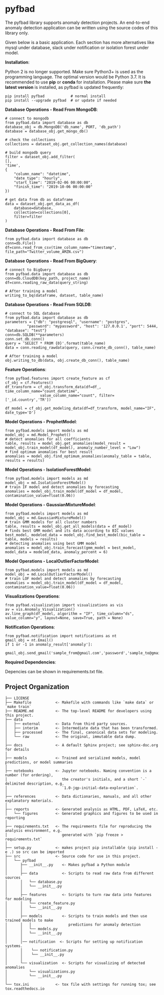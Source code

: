 pyfbad
==============================

The pyfbad library supports anomaly detection projects. An end-to-end anomaly detection application can be written using the source codes of this library only.

Given below is a basic application. Each section has more alternatives like mysql under database, slack under notification or isolation forest under model.

**Installation**:

Python 2 is no longer supported. Make sure Python3+ is used as the programming language. The optimal version would be Python 3.7. It is recommended to use **pip** or **conda** for installation. Please make sure
**the latest version** is installed, as pyfbad is updated frequently:

    pip install pyfbad            # normal install
    pip install --upgrade pyfbad  # or update if needed

**Database Operations - Read From MongoDB**:

    # connect to mongodb
    from pyfbad.data import database as db
    database_obj = db.MongoDB('db_name', PORT, 'db_path')
    database = database_obj.get_mongo_db()

    # check the collections
    collections = dataset_obj.get_collection_names(database)

    # build mongodb query
    filter = dataset_obj.add_filter(
    [],
    'time',
    {
        "column_name": "datetime",
        "date_type": "hourly",
        "start_time": "2019-02-06 00:00:00",
        "finish_time": "2019-10-06 00:00:00"
    })

    # get data from db as dataframe
    data = dataset_obj.get_data_as_df(
        database=database,
        collection=collections[0],
        filter=filter
    )
**Database Operations - Read From File**:

    from pyfbad.data import database as db
    conn=db.File()
    df=conn.read_from_csv(time_column_name="timestamp", file_path="Twitter_volume_AMZN.csv")

**Database Operations - Read From BigQuery**:

    # connect to BigQuery
    from pyfbad.data import database as db
    conn=db.CloudDB(key_path, project_name)
    df=conn.reading_raw_data(query_string)

    # After training a model
    writing_to_bq(dataframe, dataset, table_name)

**Database Operations - Read From SQLDB**:

    # connect to SQL database
    from pyfbad.data import database as db
    parameters = {"db": "postgresql", "username": "postgres",
              "password": "mypassword", "host": '127.0.0.1', "port": 5444, "database": "test"}
    conn=db.SQLDB(**parameters)
    conn.set_db_conn()
    query = 'SELECT * FROM {0}'.format(table_name)
    data = conn.reading_rawdata(query, conn.create_db_conn(), table_name)

    # After training a model
    obj.writing_to_db(data, obj.create_db_conn(), table_name)

**Feature Operations**:

    from pyfbad.features import create_feature as cf
    cf_obj = cf.Features()
    df_transform = cf_obj.transform_data(df=df_, time_column_name="count_datetime", 
                    value_column_name="count", filter=['_id.country','TR'])

    df_model = cf_obj.get_modeling_data(df=df_transform, model_name="IF", date_type='D')

**Model Operations - ProphetModel**:

    from pyfbad.models import models as md
    model_obj = md.Model_Prophet()
    # detect anomalies for all coefficients
    table, results = model_obj.get_anomalies(model_result = model_obj.train_model(df_model), anomaly_number_level = "Low")
    # find optimum anomalies for best result
    anomalies = model_obj.find_optimum_anomalies(anomaly_table = table, results = results)

**Model Operations - IsolationForestModel**:

    from pyfbad.models import models as md
    model_obj = md.IsolationForestModel()
    # train IF model and detect anomalies by forecasting
    anomalies = model_obj.train_model(df_model = df_model, contamination_value=float(0.06))

**Model Operations - GaussianMixtureModel**:

    from pyfbad.models import models as md
    model_obj = md.GaussianMixtureModel()
    # train GMM models for all cluster numbers
    table, results = model_obj.get_all_models(data = df_model)
    # finds best GMM model and its data according to BIC values
    best_model, modeled_data = model_obj.find_best_model(bic_table = table, models = results)
    # detecting anomalies using best GMM model
    anomalies = model_obj.train_forecast(gmm_model = best_model, model_data = modeled_data, anomaly_percent = 6)

**Model Operations - LocalOutlierFactorModel**:

    from pyfbad.models import models as md
    model_obj = md.LocalOutlierFactorModel()
    # train LOF model and detect anomalies by forecasting
    anomalies = model_obj.train_model(df_model = df_model, contamination_value=float(0.06))

**Visualizations Operations**:

    from pyfbad.visualization import visualizations as vis
    av = vis.Anomaly_Visualization()
    av.line_graph(df_model, algorithm = "IF", time_column="ds", value_column="y", layout=None, save=True, path = None)

**Notification Operations**:

    from pyfbad.notification import notifications as nt
    gmail_obj = nt.Email()
    if 1 or -1 in anomaly_result['anomaly']:
        gmail_obj.send_gmail('sample_from@gmail.com','password','sample_to@gmail.com')

**Required Dependencies**:

Depencies can be shown in requirements.txt file.


Project Organization
------------

    ├── LICENSE
    ├── Makefile           <- Makefile with commands like `make data` or `make train`
    ├── README.md          <- The top-level README for developers using this project.
    ├── data
    │   ├── external       <- Data from third party sources.
    │   ├── interim        <- Intermediate data that has been transformed.
    │   ├── processed      <- The final, canonical data sets for modeling.
    │   └── raw            <- The original, immutable data dump.
    │
    ├── docs               <- A default Sphinx project; see sphinx-doc.org for details
    │
    ├── models             <- Trained and serialized models, model predictions, or model summaries
    │
    ├── notebooks          <- Jupyter notebooks. Naming convention is a number (for ordering),
    │                         the creator's initials, and a short `-` delimited description, e.g.
    │                         `1.0-jqp-initial-data-exploration`.
    │
    ├── references         <- Data dictionaries, manuals, and all other explanatory materials.
    │
    ├── reports            <- Generated analysis as HTML, PDF, LaTeX, etc.
    │   └── figures        <- Generated graphics and figures to be used in reporting
    │
    ├── requirements.txt   <- The requirements file for reproducing the analysis environment, e.g.
    │                         generated with `pip freeze > requirements.txt`
    │
    ├── setup.py           <- makes project pip installable (pip install -e .) so src can be imported
    ├── src                <- Source code for use in this project.
    │   └── pyfbad
    │      ├── __init__.py    <- Makes pyfbad a Python module
    │      │
    │      ├── data           <- Scripts to read raw data from different sources
    │      │   └── database.py
    │      │   └── __init__.py
    │      │
    │      ├── features       <- Scripts to turn raw data into features for modeling
    │      │   └── create_feature.py
    │      │   └── __init__.py
    │      │
    │      ├── models         <- Scripts to train models and then use trained models to make
    │      │   │                 predictions for anomaly detection
    │      │   └── models.py
    │      │   └── __init__.py
    │      │
    │      │── notification  <- Scripts for setting up notification systems.
    │      │    └── notification.py
    │      │    └── __init__.py
    │      │
    │      └── visualization  <- Scripts for visualizing of detected anomalies
    │          └── visualizations.py
    │          └── __init__.py
    │
    └── tox.ini            <- tox file with settings for running tox; see tox.readthedocs.io

